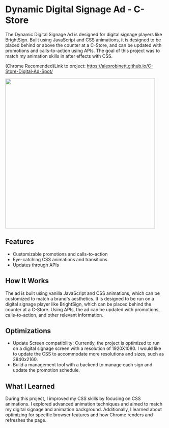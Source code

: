 # Dynamic Digital Signage Ad - C-Store

The Dynamic Digital Signage Ad is designed for digital signage players like BrightSign. Built using JavaScript and CSS animations, it is designed to be placed behind or above the counter at a C-Store, and can be updated with promotions and calls-to-action using APIs. The goal of this project was to match my animation skills in after effects with CSS.

(Chrome Recomended)Link to project: https://alexrobinett.github.io/C-Store-Digital-Ad-Spot/

<img  src="https://user-images.githubusercontent.com/59510577/220408845-6eaf29eb-225f-4290-9431-b52cb71b7282.png" height="470">

## Features

- Customizable promotions and calls-to-action
- Eye-catching CSS animations and transitions
- Updates through APIs

## How It Works

The ad is built using vanilla JavaScript and CSS animations, which can be customized to match a brand's aesthetics. It is designed to be run on a digital signage player like BrightSign, which can be placed behind the counter at a C-Store. Using APIs, the ad can be updated with promotions, calls-to-action, and other relevant information.

## Optimizations

- Update Screen compatibility: Currently, the project is optimized to run on a digital signage screen with a resolution of 1920X1080. I would like to update the CSS to accommodate more resolutions and sizes, such as 3840x2160.
- Build a management tool with a backend to manage each sign and update the promotion schedule.

## What I Learned

During this project, I improved my CSS skills by focusing on CSS animations. I explored advanced animation techniques and aimed to match my digital signage and animation background. Additionally, I learned about optimizing for specific browser features and how Chrome renders and refreshes the page.
